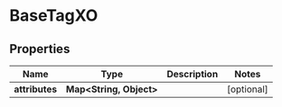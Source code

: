 # BaseTagXO

## Properties
Name | Type | Description | Notes
------------ | ------------- | ------------- | -------------
**attributes** | **Map&lt;String, Object&gt;** |  |  [optional]
